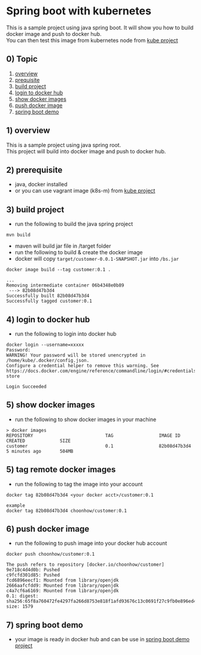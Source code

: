 # Spring boot with kubernetes
This is a sample project using java spring boot. It will show you how to build docker image and push to docker hub.  
You can then test this image from kubernetes node from [kube project](https://github.com/choonhow/kube)

## 0) Topic
1) [overview](#1-overview)  
2) [prequisite](#2-prerequisite)  
3) [build project](#3-build-project) 
4) [login to docker hub](#4-login-to-docker-hub)
5) [show docker images](#5-show-docker-images)
6) [push docker image](#6-push-docker-image)
7) [spring boot demo](#7-spring-boot-demo)

## 1) overview
This is a sample project using java spring root.  
This project will build into docker image and push to docker hub.  

## 2) prerequisite
- java, docker installed
- or you can use vagrant image (k8s-m) from [kube project](https://github.com/choonhow/kube)

## 3) build project
- run the following to build the java spring project
```
mvn build
```
- maven will build jar file in /target folder 
- run the following to build & create the docker image
- docker will copy `target/customer-0.0.1-SNAPSHOT.jar` into `/bs.jar`
```
docker image build --tag customer:0.1 .

...
Removing intermediate container 06b4348e0b89
 ---> 82b08d47b3d4
Successfully built 82b08d47b3d4
Successfully tagged customer:0.1

```

## 4) login to docker hub
- run the following to login into docker hub
```
docker login --username=xxxxx
Password:
WARNING! Your password will be stored unencrypted in /home/kube/.docker/config.json.
Configure a credential helper to remove this warning. See
https://docs.docker.com/engine/reference/commandline/login/#credentials-store

Login Succeeded
```

## 5) show docker images
- run the following to show docker images in your machine

```
> docker images
REPOSITORY                           TAG                 IMAGE ID            CREATED             SIZE
customer                             0.1                 82b08d47b3d4        5 minutes ago       504MB
```

## 5) tag remote docker images
- run the following to tag the image into your account
```
docker tag 82b08d47b3d4 <your docker acct>/customer:0.1

example
docker tag 82b08d47b3d4 choonhow/customer:0.1
```

## 6) push docker image
- run the following to push image into your docker hub account
```
docker push choonhow/customer:0.1

The push refers to repository [docker.io/choonhow/customer]
9e718c4d4d0b: Pushed
c9fcfd301d85: Pushed
fcd6896eecf1: Mounted from library/openjdk
2666aafcfdd9: Mounted from library/openjdk
c4a7cf6a6169: Mounted from library/openjdk
0.1: digest: sha256:65f8a760472fe4297fa266d8753e818f1afd93676c13c0691f27c9fb0e896ed4 size: 1579
```

## 7) spring boot demo
- your image is ready in docker hub and can be use in [spring boot demo project](https://github.com/choonhow/kube#11-setup-spring-boot-demo)

